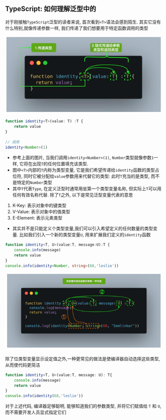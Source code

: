 ## TypeScript: 如何理解泛型中的 <T>

对于刚接触`TypeScript`泛型的读者来说, 首次看到`<T>`语法会感到陌生. 其实它没有什么特别,就像传递参数一样, 我们传递了我们想要用于特定函数调用的类型

<img src="./../images/mds/ts-t-1.png">

```typescript
function identity<T>(value: T) :T {
    return value
}

// 调用
identity<Number>(1)
```

- 参考上面的图片, 当我们调用`identity<Number>(1)`, `Number`类型就像参数`1`一样, 它将在出现`T`的任何位置填充该类型.
- 图中`<T>`内部的`T`内称为类型变量, 它是我们希望传递给`identity`函数的类型占位符, 同时它被分配给`value`参数用来代替它的类型: 此时`T`充当的是类型, 而不是特定的`Number`类型
- 其中`T`代表`Type`, 在定义泛型时通常用坐第一个类型变量名称, 但实际上`T`可以用任何有效名称代替. 除了`T`之外, 以下是常见泛型变量代表的意思
1. K-Key: 表示对象中的键类型
2. V-Value: 表示对象中的值类型
3. E-Element: 表示元素类型
- 其实并不是只能定义个类型变量,我们可以引入希望定义的任何数量的类型变量. 比如我们引入一个新的类型变量`U`, 用来扩展我们定义的`identity`函数
```ts
function identity<T, U>(value:T, message:U):T {
    console.info(message)
    return value
}
console.info(identity<Number, string>(68,'leslie'))
```

<img src="./../images/mds/ts-t-2.png">

除了位类型变量显示设定值之外,一种更常见的做法是使编译器自动选择这些类型,从而使代码更简洁

```ts
function identity<T, U>(value:T, message: U): T{
    console.info(message)
    return value
}
console.info(identity(68,'leslie'))
```

对于上述代码, 编译器足够聪明, 能够知道我们的参数类型, 并将它们赋值给 `T` 和 `U`, 而不需要开发人员显式指定它们
